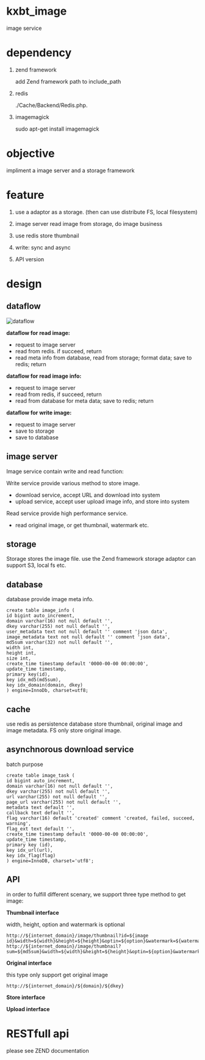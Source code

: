 
kxbt_image
==========
image service

dependency
=================
1. zend framework

    add Zend framework path to include_path

2. redis

    ./Cache/Backend/Redis.php.

3. imagemagick

    sudo apt-get install imagemagick


objective
==========
impliment a image server and a storage framework


feature
=============
1. use a adaptor as a storage. (then can use distribute FS, local filesystem)

2. image server read image from storage, do image business

3. use redis store thumbnail

4. write: sync and async

5. API version


design
=============

dataflow
-------------
![dataflow](/image/image_server_dataflow.jpeg)

**dataflow for read image:**

* request to image server
* read from redis. if succeed, return
* read meta info from database, read from storage; format data; save to redis; return

**dataflow for read image info:**

* request to image server
* read from redis, if succeed, return
* read from database for meta data; save to redis; return

**dataflow for write image:**

* request to image server
* save to storage
* save to database


image server
--------------
Image service contain write and read function:

Write service provide various method to store image.
* download service, accept URL and download into system
* upload service, accept user upload image info, and store into system

Read service provide high performance service.
* read original image, or get thumbnail, watermark etc.


storage
------------
Storage stores the image file. use the Zend framework storage adaptor can support S3, local fs etc.


database
----------
database provide image meta info.

    create table image_info (
    id bigint auto_increment,
    domain varchar(16) not null default '',
    dkey varchar(255) not null default '',
    user_metadata text not null default '' comment 'json data',
    image_metadata text not null default '' comment 'json data',
    md5sum varchar(32) not null default '',
    width int,
    height int,
    size int,
    create_time timestamp default '0000-00-00 00:00:00',
    update_time timestamp,
    primary key(id),
    key idx_md5(md5sum),
    key idx_domain(domain, dkey)
    ) engine=InnoDb, charset=utf8;


cache
---------
use redis as persistence database store thumbnail, original image and image metadata. FS only store original image.


asynchnorous download service
---------------------------------
batch purpose

    create table image_task (
    id bigint auto_increment,
    domain varchar(16) not null default '',
    dkey varchar(255) not null default '',
    url varchar(255) not null default '',
    page_url varchar(255) not null default '',
    metadata text default '',
    callback text default '',
    flag varchar(16) default 'created' comment 'created, failed, succeed, warning',
    flag_ext text default '',
    create_time timestamp default '0000-00-00 00:00:00',
    update_time timestamp,
    primary key (id),
    key idx_url(url),
    key idx_flag(flag)
    ) engine=InnoDB, charset='utf8';


API
-----------
in order to fulfill different scenary, we support three type method to get image: 

**Thumbnail interface**

width, height, option and watermark is optional

    http://${internet_domain}/image/thumbnail?id=${image id}&width=${width}&height=${height}&optin=${option}&watermark=${watermark}
    http://${internet_domain}/image/thumbnail?sum=${md5sum}&width=${width}&height=${height}&optin=${option}&watermark=${watermark}

**Original interface**

this type only support get original image

    http://${internet_domain}/${domain}/${dkey}

**Store interface**

**Upload interface**



RESTfull api
=================
please see ZEND documentation


